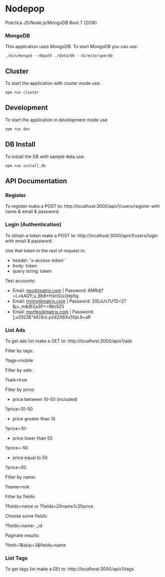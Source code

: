 # Nodepop
Práctica JS/Node.js/MongoDB Boot 7 (2018)

### MongoDB

This application uses MongoDB. To start MongoDB you can use:

```shell
./bin/mongod --dbpath ./data/db --directoryperdb
````
## Cluster

To start the application with cluster mode use:

```shell
npm run cluster
````

## Development

To start the application in development mode use:

```shell
npm run dev
````

## DB Install

To install the DB with sample data use:

```shell
npm run install_db
````

## API Documentation

### Register

To register make a POST to: http://localhost:3000/apiv1/users/register with name & email & password.

### Login (Authentication)

To obtain a token make a POST to: http://localhost:3000/apiv1/users/login with email & password.

Use that token in the rest of request in:
- header: 'x-access-token'
- body: token
- query string: token

Test accounts:
- Email: neo@matrix.com | Password: 6MRdj?=L<kAQY;u_Bb8*H]mS{x{ktp5g
- Email: trinity@matrix.com | Password: 2(EuUn7U?D<2?&j+_m&@Za3P<=Rb)SZ5
- Email: morfeo@matrix.com | Password: ];u2923E^kK)Srz.p242X6Xx5fpL9+aR

### List Ads

To get ads list make a GET to: http://localhost:3000/apiv1/ads

Filter by tags:

?tags=mobile

Filter by sale:

?sale=true

Filter by price:

- price between 10-50 (included)

?price=10-50

- price greater than 10

?price=10-

- price lower than 50

?price=-50

- price equal to 50

?price=50

Filter by name:

?name=nok

Filter by fields:

?fields=name or ?fields=20name%20price

Choose some fields:

?fields=name- _id

Paginate results:

?limit=1&skip=3&fields=name

### List Tags

To get tags list make a GEt to: http://localhost:3000/apiv1/tags

